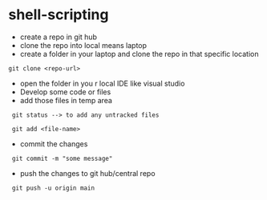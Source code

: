 # shell-scripting
* create a repo in git hub
* clone the repo into local means laptop
* create a folder in your laptop and clone the repo in that specific location
 ```
 git clone <repo-url>
 ```
* open the folder in you r local IDE like visual studio
* Develop some code or files 
* add those files in temp area
```
 git status --> to add any untracked files
```
```
 git add <file-name>
```
* commit the changes
```
 git commit -m "some message"
```
* push the changes to git hub/central repo
```
 git push -u origin main
```